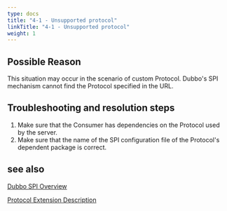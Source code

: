 ```yaml
---
type: docs
title: "4-1 - Unsupported protocol"
linkTitle: "4-1 - Unsupported protocol"
weight: 1
---
```


## Possible Reason
This situation may occur in the scenario of custom Protocol. Dubbo's SPI mechanism cannot find the Protocol specified in the URL.


## Troubleshooting and resolution steps
1. Make sure that the Consumer has dependencies on the Protocol used by the server.
2. Make sure that the name of the SPI configuration file of the Protocol's dependent package is correct.

## see also
[Dubbo SPI Overview](/zh-cn/docs3-v2/java-sdk/reference-manual/spi/overview/)

[Protocol Extension Description](/zh-cn/docs3-v2/java-sdk/reference-manual/spi/description/protocol/)

<p style="margin-top: 3rem;"> </p>